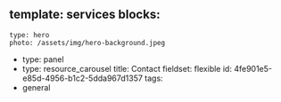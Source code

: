 template: services
blocks:
  - 
    type: hero
    photo: /assets/img/hero-background.jpeg
  - 
    type: panel
  - 
    type: resource_carousel
title: Contact
fieldset: flexible
id: 4fe901e5-e85d-4956-b1c2-5dda967d1357
tags:
  - general
